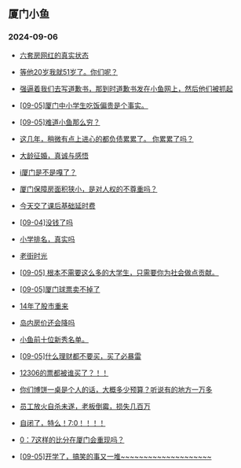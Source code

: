 ## 厦门小鱼 
### 2024-09-06

+ [六套房网红的真实状态](http://bbs.xmfish.com/read-htm-tid-18240051.html)

+ [等他20岁我就51岁了。你们呢？](http://bbs.xmfish.com/read-htm-tid-18240064.html)

+ [强逼着我们去写道歉书，那到时道歉书发在小鱼网上，然后他们被抓起](http://bbs.xmfish.com/read-htm-tid-18240139.html)

+ [[09-05]厦门中小学生吃饭偏贵是个事实。](http://bbs.xmfish.com/read-htm-tid-18240129.html)

+ [[09-05]难道小鱼那么穷？](http://bbs.xmfish.com/read-htm-tid-18240106.html)

+ [这几年，稍微有点上进心的都负债累累了。 你累累了吗？](http://bbs.xmfish.com/read-htm-tid-18240101.html)

+ [大龄征婚，真诚与感悟](http://bbs.xmfish.com/read-htm-tid-18240024.html)

+ [i厦门是不是嘎了？](http://bbs.xmfish.com/read-htm-tid-18240117.html)

+ [厦门保障房面积狭小，是对人权的不尊重吗？](http://bbs.xmfish.com/read-htm-tid-18240136.html)

+ [今天交了课后基础延时费](http://bbs.xmfish.com/read-htm-tid-18240248.html)

+ [[09-04]没钱了吗](http://bbs.xmfish.com/read-htm-tid-18240053.html)

+ [小学排名，真实吗](http://bbs.xmfish.com/read-htm-tid-18240274.html)

+ [老街时光](http://bbs.xmfish.com/read-htm-tid-18240171.html)

+ [[09-05] 根本不需要这么多的大学生，只需要你为社会做点贡献。](http://bbs.xmfish.com/read-htm-tid-18240172.html)

+ [[09-05]厦门球票卖不掉了](http://bbs.xmfish.com/read-htm-tid-18240358.html)

+ [14年了股市重来](http://bbs.xmfish.com/read-htm-tid-18240216.html)

+ [岛内房价还会降吗](http://bbs.xmfish.com/read-htm-tid-18240237.html)

+ [小鱼前十位新秀名单。](http://bbs.xmfish.com/read-htm-tid-18240138.html)

+ [[09-05]什么理财都不要买，买了必暴雷](http://bbs.xmfish.com/read-htm-tid-18240295.html)

+ [12306的票都被谁买了？！！](http://bbs.xmfish.com/read-htm-tid-18240253.html)

+ [你们博饼一桌是个人的话，大概多少预算？听说有的地方一万多](http://bbs.xmfish.com/read-htm-tid-18240211.html)

+ [员工放火自杀未遂，老板倒霉，损失几百万](http://bbs.xmfish.com/read-htm-tid-18240394.html)

+ [自闭了，特么！7:0！！！！](http://bbs.xmfish.com/read-htm-tid-18240378.html)

+ [0：7这样的比分在厦门会重现吗？](http://bbs.xmfish.com/read-htm-tid-18240383.html)

+ [[09-05]开学了，搞笑的事又一堆~~~~~~~~~~~~~~~~~~~~](http://bbs.xmfish.com/read-htm-tid-18240269.html)

